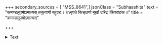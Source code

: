 +++
secondary_sources = [ "MSS_8641",]
jsonClass = "Subhaashita"
text = "कमण्डलूपमोऽमात्यस् तनुत्यागी बहुग्रहः।  \nनृपते किङ्क्षणो मूर्खो दरिद्रः किंवराटकः॥"
title = "कमण्डलूपमोऽमात्यस्"

+++

<details><summary>Text</summary>

कमण्डलूपमोऽमात्यस् तनुत्यागी बहुग्रहः।  
नृपते किङ्क्षणो मूर्खो दरिद्रः किंवराटकः॥
</details>
